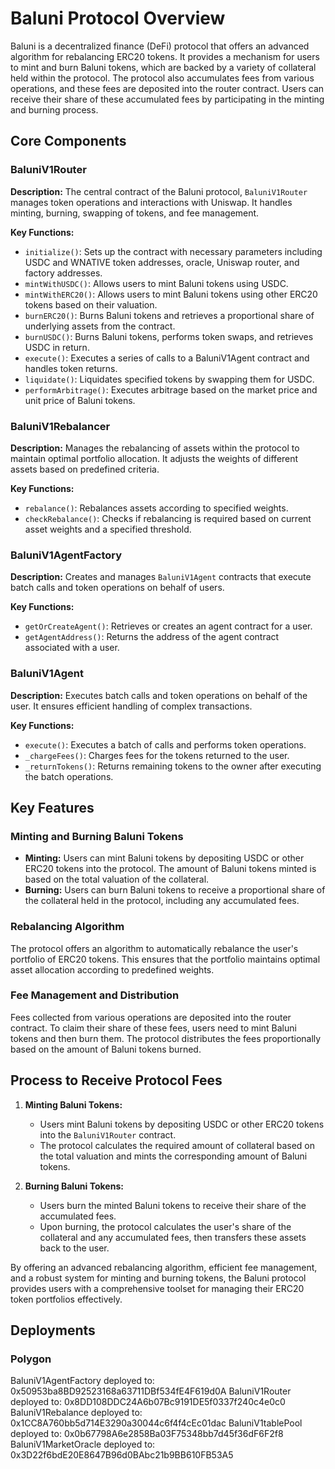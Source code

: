 # Baluni Protocol Overview

Baluni is a decentralized finance (DeFi) protocol that offers an advanced algorithm for rebalancing ERC20 tokens. It provides a mechanism for users to mint and burn Baluni tokens, which are backed by a variety of collateral held within the protocol. The protocol also accumulates fees from various operations, and these fees are deposited into the router contract. Users can receive their share of these accumulated fees by participating in the minting and burning process.

## Core Components

### BaluniV1Router

**Description:** The central contract of the Baluni protocol, `BaluniV1Router` manages token operations and interactions with Uniswap. It handles minting, burning, swapping of tokens, and fee management.

**Key Functions:**
- `initialize()`: Sets up the contract with necessary parameters including USDC and WNATIVE token addresses, oracle, Uniswap router, and factory addresses.
- `mintWithUSDC()`: Allows users to mint Baluni tokens using USDC.
- `mintWithERC20()`: Allows users to mint Baluni tokens using other ERC20 tokens based on their valuation.
- `burnERC20()`: Burns Baluni tokens and retrieves a proportional share of underlying assets from the contract.
- `burnUSDC()`: Burns Baluni tokens, performs token swaps, and retrieves USDC in return.
- `execute()`: Executes a series of calls to a BaluniV1Agent contract and handles token returns.
- `liquidate()`: Liquidates specified tokens by swapping them for USDC.
- `performArbitrage()`: Executes arbitrage based on the market price and unit price of Baluni tokens.

### BaluniV1Rebalancer

**Description:** Manages the rebalancing of assets within the protocol to maintain optimal portfolio allocation. It adjusts the weights of different assets based on predefined criteria.

**Key Functions:**
- `rebalance()`: Rebalances assets according to specified weights.
- `checkRebalance()`: Checks if rebalancing is required based on current asset weights and a specified threshold.

### BaluniV1AgentFactory

**Description:** Creates and manages `BaluniV1Agent` contracts that execute batch calls and token operations on behalf of users.

**Key Functions:**
- `getOrCreateAgent()`: Retrieves or creates an agent contract for a user.
- `getAgentAddress()`: Returns the address of the agent contract associated with a user.

### BaluniV1Agent

**Description:** Executes batch calls and token operations on behalf of the user. It ensures efficient handling of complex transactions.

**Key Functions:**
- `execute()`: Executes a batch of calls and performs token operations.
- `_chargeFees()`: Charges fees for the tokens returned to the user.
- `_returnTokens()`: Returns remaining tokens to the owner after executing the batch operations.

## Key Features

### Minting and Burning Baluni Tokens

- **Minting:** Users can mint Baluni tokens by depositing USDC or other ERC20 tokens into the protocol. The amount of Baluni tokens minted is based on the total valuation of the collateral.
- **Burning:** Users can burn Baluni tokens to receive a proportional share of the collateral held in the protocol, including any accumulated fees.

### Rebalancing Algorithm

The protocol offers an algorithm to automatically rebalance the user's portfolio of ERC20 tokens. This ensures that the portfolio maintains optimal asset allocation according to predefined weights.

### Fee Management and Distribution

Fees collected from various operations are deposited into the router contract. To claim their share of these fees, users need to mint Baluni tokens and then burn them. The protocol distributes the fees proportionally based on the amount of Baluni tokens burned.

## Process to Receive Protocol Fees

1. **Minting Baluni Tokens:**
   - Users mint Baluni tokens by depositing USDC or other ERC20 tokens into the `BaluniV1Router` contract.
   - The protocol calculates the required amount of collateral based on the total valuation and mints the corresponding amount of Baluni tokens.

2. **Burning Baluni Tokens:**
   - Users burn the minted Baluni tokens to receive their share of the accumulated fees.
   - Upon burning, the protocol calculates the user's share of the collateral and any accumulated fees, then transfers these assets back to the user.

By offering an advanced rebalancing algorithm, efficient fee management, and a robust system for minting and burning tokens, the Baluni protocol provides users with a comprehensive toolset for managing their ERC20 token portfolios effectively.


## Deployments

### Polygon 

BaluniV1AgentFactory deployed to: 0x50953ba8BD92523168a63711DBf534fE4F619d0A
BaluniV1Router deployed to: 0x8DD108DDC24A6b07Bc9191DE5f0337f240c4e0c0
BaluniV1Rebalance deployed to: 0x1CC8A760bb5d714E3290a30044c6f4f4cEc01dac
BaluniV1tablePool deployed to: 0x0b67798A6e2858Ba03F75348bb7d45f36dF6F2f8
BaluniV1MarketOracle deployed to: 0x3D22f6bdE20E8647B96d0BAbc21b9BB610FB53A5
